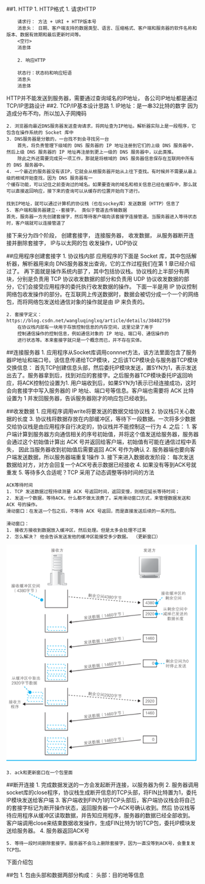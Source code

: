 ##1. HTTP
    1. HTTP格式
        1. 请求HTTP
        
        请求行： 方法 + URI + HTTP版本号
        消息头： 日期、客户端支持的数据类型、语言、压缩格式、客户端和服务器的软件名称和版本、数据有效期和最后更新时间等。
        <空行>
        消息体
        
        2. 响应HTTP
        
        状态行：状态码和响应短语
        消息头
        消息体

HTTP并不能发送到服务器，需要通过查询域名的IP地址， 各公司IP地址都是通过TCP/IP思路设计
##2. TCP/IP基本设计思路
    1. IP地址：是一串32比特的数字
    因为造成分布不均，所以加入子网掩码
    
    2. 浏览器向最近DNS服务器发送查询请求，将网址查为IP地址。解析器实际上是一段程序，它包含在操作系统的 Socket 库中
    3. DNS服务器是分散的，一台找不到会寻找另一台
        首先，将负责管理下级域的 DNS 服务器的 IP 地址注册到它们的上级 DNS 服务器中，然后上级 DNS 服务器的 IP 地址再注册到更上一级的 DNS 服务器中，以此类推。
        除此之外还需要完成另一项工作，那就是将根域的 DNS 服务器信息保存在互联网中所有的 DNS 服务器中。
    4. 一个最近的服务器没有该IP，它就会从根服务器开始从上往下查找。有时候并不需要从最上级的根域开始查找，因为 DNS 服务器有一
    个缓存功能，可以记住之前查询过的域名。如果要查询的域名和相关信息已经在缓存中，那么就可以直接返回响应，接下来的查询可以从缓存的位置开始向下进行。
    
    找到IP地址，就可以通过计算机的协议栈（也在sockey库）发送数据（HTTP）信息了
    5. 客户端和服务器建立--套接字。 类似于管道去传输数据
    首先，服务器一方先创建套接字，然后等待客户端向该套接字连接管道。当服务器进入等待状态时，客户端就可以连接管道了

接下来分为四个阶段，
创建套接字，
连接服务器，
收发数据，
从服务器断开连接并删除套接字， IP与以太网的包
收发操作，UDP协议


##应用程序创建套接字
    1. 协议栈内部
        应用程序的下面是 Socket 库，其中包括解析器，解析器用来向 DNS服务器发出查询，它的工作过程我们在第 1 章已经介绍过了。
        再下面就是操作系统内部了，其中包括协议栈。协议栈的上半部分有两块，分别是负责用 TCP 协议收发数据的部分和负责用 UDP 协议收发数据的部分，它们会接受应用程序的委托执行收发数据的操作。
        下面一半是用 IP 协议控制网络包收发操作的部分。在互联网上传送数据时，数据会被切分成一个一个的网络包，而将网络包发送给通信对象的操作就是由 IP 来负责的。
    
    2. 套接字定义：https://blog.csdn.net/wangluqinglxq/article/details/38402759
        在协议栈内部有一块用于存放控制信息的内存空间，这里记录了用于
        控制通信操作的控制信息，例如通信对象的 IP 地址、端口号、通信操作的
        进行状态等。本来套接字就只是一个概念而已，并不存在实体。

##连接服务器
    1. 应用程序从Socket库调用connnet方法，该方法里面包含了服务器IP地址和端口号。该信息传递给TCP模块，之后该TCP模块会与服务器TCP模块交换信息：
    首先TCP创建信息头部，然后委托IP模块发送，置SYN为1，表示发送出去了。服务器拿到后，找到对应的套接字。之后服务器TCP模块委托IP返回响应，将ACK控制位设置为1.
    用户端收到后，如果SYN为1表示已经连接成功，这时会向套接字中写入服务器的 IP 地址、端口号等信息。客户端也需要将 ACK 比特设置为 1 并发回服务器，告诉服务器刚才的响应包已经收到。

##收发数据
    1. 应用程序调用write将要发送的数据交给协议栈
    2. 协议栈只关心数据的长度
    3. 协议栈将数据存放在内部缓冲区，等待下一段数据。一次将多少数据交给协议栈是由应用程序自行决定的，协议栈并不能控制这一行为
    4. 之后：
        1. 客户端计算到服务器方向通信相关的序号初始值，并将这个值发送给服务器，服务器会通过这个初始值计算出 ACK 号并返回给客户端，初始值有可能在通信过程中丢失，
        因此当服务器收到初始值后需要返回 ACK 号作为确认
        2. 服务器端也要向客户端发送数据，所以服务器端重复1操作
        3. 接下来进入数据收发阶段： 每次发送数据给对方，对方会回复一个ACK号表示数据已经接收
        4. 如果没有等到ACK号就重发
    5. 等待多久合适呢？TCP 采用了动态调整等待时间的方法
    
    ACK等待时间
    1. TCP 发送数据过程持续测量 ACK 号返回时间，返回变慢，则相应延长等待时间；
    2. 发送一个数据，等待ACK，什么都不做太浪费了。采用滑动窗口方式，来管理数据发送和 ACK 号的操作。
    滑动窗口：在发送一个包之后，不等待 ACK 号返回，而是直接发送后续的一系列包。
    
    滑动窗口：
    1. 接收方接收到数据放入缓冲区，然后处理。但是太多会处理不过来
    2. 怎么解决？ 他会告诉发送发他的缓冲区能接受多少数据。 （更新窗口）

![](../Image/滑动窗口.png)
    
    3. ack和更新窗口在一个包里面
        
##断开连接
    1. 完成数据发送的一方会发起断开连接，以服务器为例
    2. 服务器调用socket库的close程序，协议栈生成断开信息的TCP头部，将FIN比特置为1，委托IP模块发送给客户端
    3. 客户端收到FIN为1的TCP头部后，客户端协议栈会将自己的套接字标记为断开操作状态，返回服务器一个ACK号确认收到。然后
    协议栈等待应用程序从缓冲区读取数据，并告知应用程序，服务器的数据已经全部收到。
    客户端调用close来结束数据收发操作，生成FIN比特为1的TCP包，委托IP模块发送给服务器。
    4. 服务器返回ACK号
    
    5. 等待一段时间删除套接字。服务器不会马上删除套接字，因为一直没等到ACK号，会重复发TCP包。
  
  
下面介绍包    
    
##包
    1. 包由头部和数据两部分构成：
        头部：目的地等信息